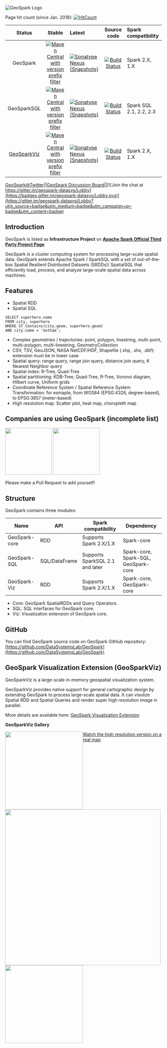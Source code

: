 ![GeoSpark Logo](http://www.public.asu.edu/~jiayu2/geospark/logo.png)

Page hit count (since Jan. 2018): [![HitCount](http://hits.dwyl.io/DataSystemsLab/GeoSpark.svg)](http://hits.dwyl.io/DataSystemsLab/GeoSpark)

| Status   |      Stable    | Latest | Source code|Spark compatibility|
|:----------:|:-------------:|:------|:------:|:------|
| GeoSpark |  [![Maven Central with version prefix filter](https://img.shields.io/maven-central/v/org.datasyslab/geospark.svg)](http://datasystemslab.github.io/GeoSpark/news/GeoSpark-All-Modules-Maven-Central-Coordinates/) | [![Sonatype Nexus (Snapshots)](https://img.shields.io/nexus/s/https/oss.sonatype.org/org.datasyslab/geospark.svg)](http://datasystemslab.github.io/GeoSpark/news/GeoSpark-All-Modules-Maven-Central-Coordinates/) | [![Build Status](https://travis-ci.org/DataSystemsLab/GeoSpark.svg?branch=master)](https://travis-ci.org/DataSystemsLab/GeoSpark)|Spark 2.X, 1.X|
| GeoSparkSQL |  [![Maven Central with version prefix filter](https://img.shields.io/maven-central/v/org.datasyslab/geospark-sql_2.3.svg)](http://datasystemslab.github.io/GeoSpark/news/GeoSpark-All-Modules-Maven-Central-Coordinates/) | [![Sonatype Nexus (Snapshots)](https://img.shields.io/nexus/s/https/oss.sonatype.org/org.datasyslab/geospark-sql.svg)](http://datasystemslab.github.io/GeoSpark/news/GeoSpark-All-Modules-Maven-Central-Coordinates/) | [![Build Status](https://travis-ci.org/DataSystemsLab/GeoSpark.svg?branch=master)](https://travis-ci.org/DataSystemsLab/GeoSpark)| Spark SQL 2.1, 2.2, 2.3|
| [GeoSparkViz](https://github.com/DataSystemsLab/GeoSpark/tree/master/viz) |   [![Maven Central with version prefix filter](https://img.shields.io/maven-central/v/org.datasyslab/geospark-viz.svg)](http://datasystemslab.github.io/GeoSpark/news/GeoSpark-All-Modules-Maven-Central-Coordinates/) | [![Sonatype Nexus (Snapshots)](https://img.shields.io/nexus/s/https/oss.sonatype.org/org.datasyslab/geospark-viz.svg)](http://datasystemslab.github.io/GeoSpark/news/GeoSpark-All-Modules-Maven-Central-Coordinates/) | [![Build Status](https://travis-ci.org/DataSystemsLab/GeoSpark.svg?branch=master)](https://travis-ci.org/DataSystemsLab/GeoSpark)|Spark 2.X, 1.X|

[GeoSpark@Twitter](https://twitter.com/GeoSpark_ASU)||[GeoSpark Discussion Board](https://groups.google.com/forum/#!forum/geospark-discussion-board)||[![Join the chat at https://gitter.im/geospark-datasys/Lobby](https://badges.gitter.im/geospark-datasys/Lobby.svg)](https://gitter.im/geospark-datasys/Lobby?utm_source=badge&utm_medium=badge&utm_campaign=pr-badge&utm_content=badge)

## Introduction

GeoSpark is listed as **Infrastructure Project** on [**Apache Spark Official Third Party Project Page**](http://spark.apache.org/third-party-projects.html)

GeoSpark is a cluster computing system for processing large-scale spatial data. GeoSpark extends Apache Spark / SparkSQL with a set of out-of-the-box Spatial Resilient Distributed Datasets (SRDDs)/ SpatialSQL that efficiently load, process, and analyze large-scale spatial data across machines.

## Features

* Spatial RDD
* Spatial SQL

```
SELECT superhero.name
FROM city, superhero
WHERE ST_Contains(city.geom, superhero.geom)
AND city.name = 'Gotham';
```
* Complex geometries / trajectories: point, polygon, linestring, multi-point, multi-polygon, multi-linestring, GeometryCollection
* CSV, TSV, GeoJSON, NASA NetCDF/HDF, Shapefile (.shp, .shx, .dbf): extension must be in lower case
* Spatial query: range query, range join query, distance join query, K Nearest Neighbor query
* Spatial index: R-Tree, Quad-Tree
* Spatial partitioning: KDB-Tree, Quad-Tree, R-Tree, Voronoi diagram, Hilbert curve, Uniform grids
* Coordinate Reference System / Spatial Reference System Transformation: for exmaple, from WGS84 (EPSG:4326, degree-based), to EPSG:3857 (meter-based)
* High resolution map: Scatter plot, heat map, choropleth map

## Companies are using GeoSpark (incomplete list)

[<img src="https://www.bluedme.com/wp-content/uploads/2015/10/cropped-LOGO-Blue-DME-PNG-3.png" width="150">](https://www.bluedme.com/) [<img src="https://retailrecharged.com/wp-content/uploads/2017/10/logo.png" width="150">](https://www.gyana.co.uk/)

Please make a Pull Request to add yourself!

## Structure


GeoSpark contains three modules:

| Name  |  API |  Spark compatibility|Dependency|
|---|---|---|---|
| GeoSpark-core  | RDD  | Supports Spark 2.X/1.X  | Spark-core|
| GeoSpark-SQL  | SQL/DataFrame  |  Supports SparkSQL 2.1 and later | Spark-core, Spark-SQL, GeoSpark-core|
|  GeoSpark-Viz |  RDD |  Supports Spark 2.X/1.X |Spark-core, GeoSpark-core|

* Core: GeoSpark SpatialRDDs and Query Operators. 
* SQL: SQL interfaces for GeoSpark core.
* Viz: Visualization extension of GeoSpark core.

## GitHub

You can find GeoSpark source code on GeoSpark GitHub repository: [https://github.com/DataSystemsLab/GeoSpark](https://github.com/DataSystemsLab/GeoSpark)


## GeoSpark Visualization Extension (GeoSparkViz)
GeoSparkViz is a large-scale in-memory geospatial visualization system.

GeoSparkViz provides native support for general cartographic design by extending GeoSpark to process large-scale spatial data. It can visulize Spatial RDD and Spatial Queries and render super high resolution image in parallel.

More details are available here: [GeoSpark Visualization Extension](https://github.com/DataSystemsLab/GeoSpark/tree/master/viz) 

**GeoSparkViz Gallery**


<img style="float: left;" src="http://www.public.asu.edu/~jiayu2/geospark/picture/usrail.png" width="250">

[Watch the high resolution version on a real map](http://www.public.asu.edu/~jiayu2/geospark/picture/overlay.html)

<img src="http://www.public.asu.edu/~jiayu2/geospark/picture/heatmapnycsmall.png" width="500">

<img src="http://www.public.asu.edu/~jiayu2/geospark/picture/ustweet.png" width="250">